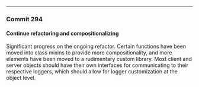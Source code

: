 ---

### Commit 294
#### Continue refactoring and compositionalizing

Significant progress on the ongoing refactor. Certain functions have been moved
into class mixins to provide more compositionality, and more elements have been
moved to a rudimentary custom library.
Most client and server objects should have their own interfaces for
communicating to their respective loggers, which should allow for logger
customization at the object level.
